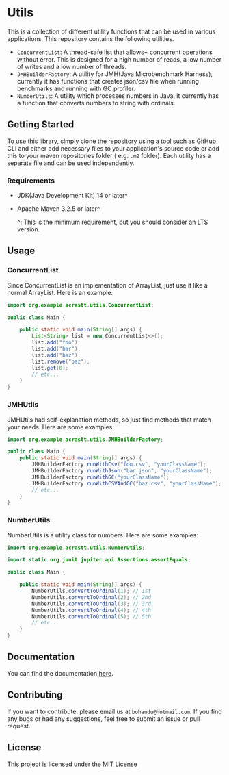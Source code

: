 # Utils

This is a collection of different utility functions that can be used in various
applications. This
repository contains the following utilities.

- `ConcurrentList`: A thread-safe list that allows¬ concurrent operations
  without error. This is
  designed for a high number of reads, a low number of writes and a low number
  of threads.
- `JMHBuilderFactory`: A utility for JMH(Java
  Microbenchmark Harness), currently it has functions that creates json/csv file
  when running
  benchmarks and running with GC profiler.
- `NumberUtils`: A utility which processes numbers in Java, it currently has a
  function that
  converts numbers to string with ordinals.

## Getting Started

To use this library, simply clone the repository using a tool such as GitHub CLI
and either add
necessary files to your application's source code or add this to your maven
repositories folder (
e.g. `.m2` folder). Each utility has a separate file and can be used
independently.

### Requirements

- JDK(Java Development Kit) 14 or later^
- Apache Maven 3.2.5 or later^

  ^: This is the minimum requirement, but you should consider an LTS version.

## Usage

### ConcurrentList

Since ConcurrentList is an implementation of ArrayList, just use it like a
normal ArrayList. Here is
an example:

```java
import org.example.acrastt.utils.ConcurrentList;

public class Main {

    public static void main(String[] args) {
        List<String> list = new ConcurrentList<>();
        list.add("foo");
        list.add("bar");
        list.add("baz");
        list.remove("baz");
        list.get(0);
        // etc...
    }
}
```

### JMHUtils

JMHUtils had self-explanation methods, so just find methods that match your
needs. Here are some
examples:

```java
import org.example.acrastt.utils.JMHBuilderFactory;

public class Main {
    public static void main(String[] args) {
        JMHBuilderFactory.runWithCsv("foo.csv", "yourClassName");
        JMHBuilderFactory.runWithJson("bar.json", "yourClassName");
        JMHBuilderFactory.runWithGC("yourClassName");
        JMHBuilderFactory.runWithCSVAndGC("baz.csv", "yourClassName");
        // etc...
    }
}
```

### NumberUtils

NumberUtils is a utility class for numbers. Here are some examples:

```java
import org.example.acrastt.utils.NumberUtils;

import static org.junit.jupiter.api.Assertions.assertEquals;

public class Main {

    public static void main(String[] args) {
        NumberUtils.convertToOrdinal(1); // 1st
        NumberUtils.convertToOrdinal(2); // 2nd
        NumberUtils.convertToOrdinal(3); // 3rd
        NumberUtils.convertToOrdinal(4); // 4th
        NumberUtils.convertToOrdinal(5); // 5th
        // etc...
    }
}
```

## Documentation

You can find the documentation [here](javadoc/index.html).

## Contributing

If you want to contribute, please email us at `bohandu@hotmail.com`. If you find
any bugs or had any
suggestions, feel free to submit an issue or pull request.

## License

This project is licensed under the [MIT License](LICENSE.txt)